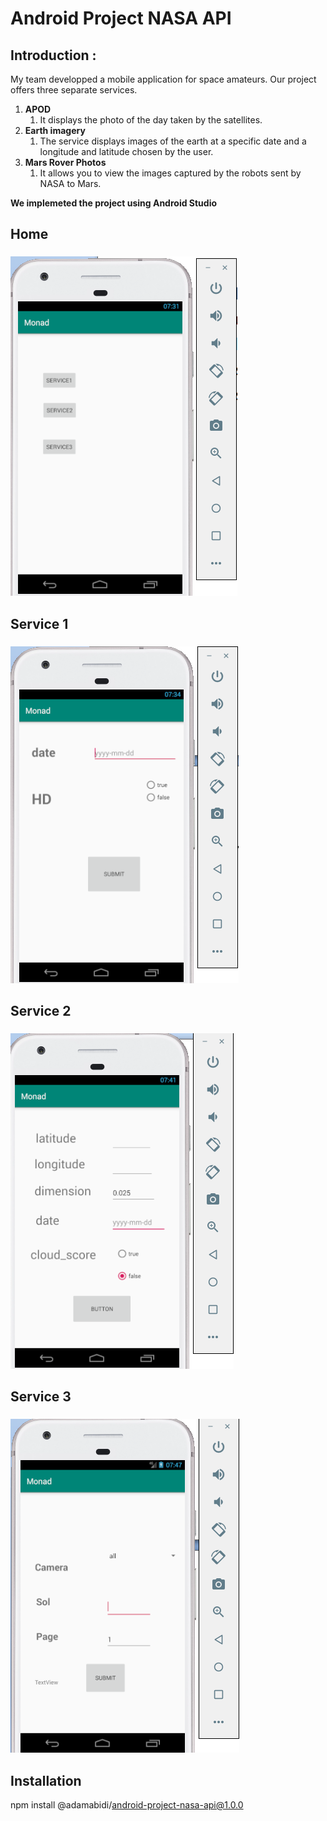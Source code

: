 # Android Project NASA API

## Introduction :
My team developped a mobile application for space amateurs.
Our project offers three separate services.


1. **APOD**
   1. It displays the photo of the day taken by the satellites.
2. **Earth imagery**
   1. The service displays images of the earth at a specific date and a longitude and latitude chosen by the user.
3. **Mars Rover Photos**
   1. It allows you to view the images captured by the robots sent by NASA to Mars.
   
   
**We implemeted the project using Android Studio**

## Home <h3> 

![HOME](https://raw.githubusercontent.com/AdamAbidi/Android-Project-NASA-API/master/Images/2.png)


## Service 1 <h3> 

![Service 1](https://raw.githubusercontent.com/AdamAbidi/Android-Project-NASA-API/master/Images/3.png)


## Service 2 <h3> 


![Service 2](https://raw.githubusercontent.com/AdamAbidi/Android-Project-NASA-API/master/Images/4.png)


## Service 3 <h3> 


![Service 3](https://raw.githubusercontent.com/AdamAbidi/Android-Project-NASA-API/master/Images/5.png)


## Installation 
npm install @adamabidi/android-project-nasa-api@1.0.0
